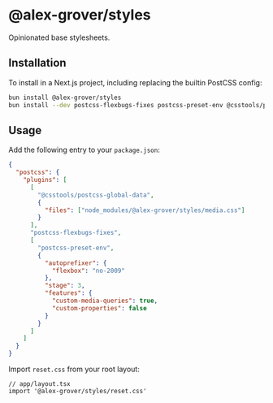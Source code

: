 # @alex-grover/styles

Opinionated base stylesheets.

## Installation

To install in a Next.js project, including replacing the builtin PostCSS config:

```sh
bun install @alex-grover/styles
bun install --dev postcss-flexbugs-fixes postcss-preset-env @csstools/postcss-global-data
```

## Usage

Add the following entry to your `package.json`:

```json
{
  "postcss": {
    "plugins": [
      [
        "@csstools/postcss-global-data",
        {
          "files": ["node_modules/@alex-grover/styles/media.css"]
        }
      ],
      "postcss-flexbugs-fixes",
      [
        "postcss-preset-env",
        {
          "autoprefixer": {
            "flexbox": "no-2009"
          },
          "stage": 3,
          "features": {
            "custom-media-queries": true,
            "custom-properties": false
          }
        }
      ]
    ]
  }
}
```

Import `reset.css` from your root layout:

```tsx
// app/layout.tsx
import '@alex-grover/styles/reset.css'
```
